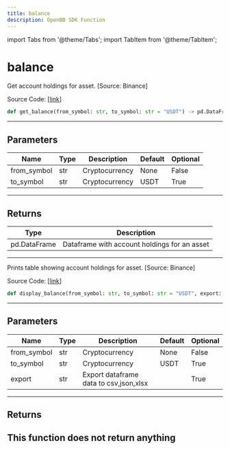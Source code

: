 ```yaml
---
title: balance
description: OpenBB SDK Function
---
```


import Tabs from '@theme/Tabs';
import TabItem from '@theme/TabItem';

# balance

<Tabs>
<TabItem value="model" label="Model" default>

Get account holdings for asset. [Source: Binance]

Source Code: [[link](https://github.com/OpenBB-finance/OpenBBTerminal/tree/main/openbb_terminal/cryptocurrency/due_diligence/binance_model.py#L179)]
```python
def get_balance(from_symbol: str, to_symbol: str = "USDT") -> pd.DataFrame
```
---
## Parameters
| Name | Type | Description | Default | Optional |
| ---- | ---- | ----------- | ------- | -------- |
| from_symbol | str | Cryptocurrency | None | False |
| to_symbol | str | Cryptocurrency | USDT | True |

---
## Returns
| Type | Description |
| ---- | ----------- |
| pd.DataFrame | Dataframe with account holdings for an asset |
---


</TabItem>
<TabItem value="view" label="View">

Prints table showing account holdings for asset. [Source: Binance]

Source Code: [[link](https://github.com/OpenBB-finance/OpenBBTerminal/tree/main/openbb_terminal/cryptocurrency/due_diligence/binance_view.py#L64)]
```python
def display_balance(from_symbol: str, to_symbol: str = "USDT", export: str = "") -> None
```
---
## Parameters
| Name | Type | Description | Default | Optional |
| ---- | ---- | ----------- | ------- | -------- |
| from_symbol | str | Cryptocurrency | None | False |
| to_symbol | str | Cryptocurrency | USDT | True |
| export | str | Export dataframe data to csv,json,xlsx |  | True |

---
## Returns
This function does not return anything
---


</TabItem>
</Tabs>